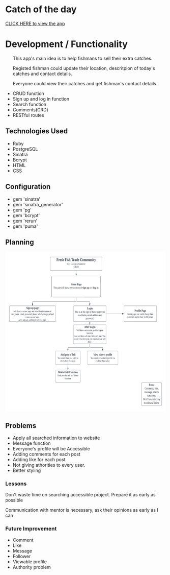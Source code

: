 <h1>Catch of the day</h1>

<a href="https://warm-fjord-40981.herokuapp.com/">CLICK HERE to view the app</a>

<h1>Development / Functionality</h1>
<ul>
    <p>This app's main idea is to help fishmans to sell their extra catches.</p>
    <p>Registed fishman could update their location, descritpion of today's catches and contact details.</p>
    <p>Everyone could view their catches and get fishman's contact details.</p>
    <li>CRUD function</li>
    <li>Sign up and log in function</li>
    <li>Search function</li>
    <li>Comments(CRD)</li>
    <li>RESTful routes</li>
</ul>

<h2>Technologies Used</h2>
<ul>
    <li>Ruby</li>
    <li>PostgreSQL</li>
    <li>Sinatra</li>
    <li>Bcrypt</li>
    <li>HTML</li>
    <li>CSS</li>
</ul>

<h2>Configuration</h2>
<ul>
    <li>gem 'sinatra'</li>
    <li>gem 'sinatra_generator'</li>
    <li>gem 'pg'</li>
    <li>gem 'bcrypt'</li>
    <li>gem 'rerun'</li>
    <li>gem 'puma'</li>
</ul>

<h2>Planning</h2>
<img src="/Wireframe.png" alt="wireframe" style="height:500px; width:700px;"/>
<h2>Problems</h2>
<ul>
    <li>Apply all searched information to website</li>
    <li>Message function</li>
    <li>Everyone's profile will be Accessible</li>
    <li>Adding comments for each post</li>
    <li>Adding like for each post</li>
    <li>Not giving athorities to every user.</li>
    <li>Better styling</li>
</ul>
<h3>Lessons</h3>
<p>Don't waste time on searching accessible project. Prepare it as early as possible</p>
<p>Communication with mentor is necessary, ask their opinions as early as I can</p>

<h3>Future Improvement</h3>
<ul>
    <li>Comment</li>
    <li>Like</li>
    <li>Message</li>
    <li>Follower</li>
    <li>Viewable profile</li>
    <li>Authority problem</li>
</ul>




    